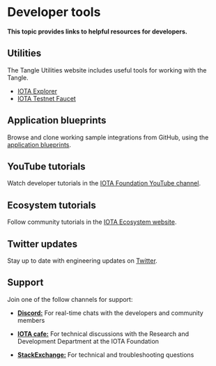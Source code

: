 # Developer tools

**This topic provides links to helpful resources for developers.**

## Utilities

The Tangle Utilities website includes useful tools for working with the Tangle.

- [IOTA Explorer](https://explorer.iota.org/chrysalis)
- [IOTA Testnet Faucet](https://faucet.testnet.chrysalis2.com/)


## Application blueprints

Browse and clone working sample integrations from GitHub, using the [application blueprints](root://blueprints/0.1/introduction/overview.md).

## YouTube tutorials

Watch developer tutorials in the [IOTA Foundation YouTube channel](https://www.youtube.com/playlist?list=PLMbc46iGTB_TIkwgBrAMSi4NbjPKkxrr4).

## Ecosystem tutorials

Follow community tutorials in the [IOTA Ecosystem website](https://ecosystem.iota.org/).

## Twitter updates

Stay up to date with engineering updates on [Twitter](https://twitter.com/iota_dev).

## Support

Join one of the follow channels for support:

- [**Discord:**](https://discord.iota.org/) For real-time chats with the developers and community members

- [**IOTA cafe:**](https://iota.cafe/) For technical discussions with the Research and Development Department at the IOTA Foundation

- [**StackExchange:**](https://iota.stackexchange.com/) For technical and troubleshooting questions